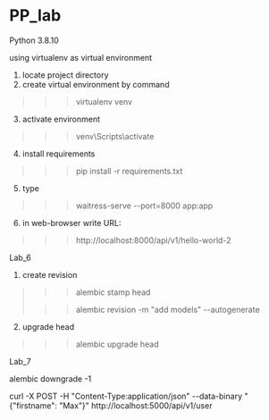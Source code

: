 # PP_lab


Python 3.8.10

using virtualenv as virtual environment


1. locate project directory
2. create virtual environment by command
>>> virtualenv venv
3. activate environment
>>> venv\Scripts\activate
4. install requirements
>>> pip install -r requirements.txt
5. type
>>> waitress-serve --port=8000 app:app
6. in web-browser write URL:
>>> http://localhost:8000/api/v1/hello-world-2

Lab_6

1. create revision
>>> alembic stamp head
>
>>> alembic revision -m "add models" --autogenerate
2. upgrade head
>>> alembic upgrade head

Lab_7

alembic downgrade -1

curl -X POST -H "Content-Type:application/json" --data-binary "{\"firstname\": \"Max\"}" http://localhost:5000/api/v1/user

